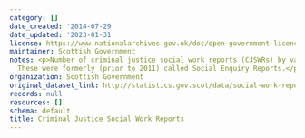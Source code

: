 ```yaml
---
category: []
date_created: '2014-07-29'
date_updated: '2023-01-31'
license: https://www.nationalarchives.gov.uk/doc/open-government-licence/version/3/
maintainer: Scottish Government
notes: <p>Number of criminal justice social work reports (CJSWRs) by various characteristics.
  These were formerly (prior to 2011) called Social Enquiry Reports.</p>
organization: Scottish Government
original_dataset_link: http://statistics.gov.scot/data/social-work-reports
records: null
resources: []
schema: default
title: Criminal Justice Social Work Reports
---
```

